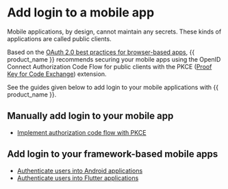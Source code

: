 # Add login to a mobile app

Mobile applications, by design, cannot maintain any secrets. These kinds of applications are called public clients.

Based on the [OAuth 2.0 best practices for browser-based apps](https://datatracker.ietf.org/doc/html/draft-ietf-oauth-browser-based-apps-08), {{ product_name }} recommends securing your mobile apps using the OpenID Connect Authorization Code Flow for public clients with the PKCE ([Proof Key for Code Exchange](https://datatracker.ietf.org/doc/html/rfc7636)) extension.

See the guides given below to add login to your mobile applications with {{ product_name }}.

## Manually add login to your mobile app

- [Implement authorization code flow with PKCE](../../guides/authentication/oidc/implement-auth-code-with-pkce/)

## Add login to your framework-based mobile apps

- [Authenticate users into Android applications]({{base_path}}/tutorials/auth-users-into-android-apps.md)
- [Authenticate users into Flutter applications]({{base_path}}/tutorials/auth-users-into-flutter-apps.md)